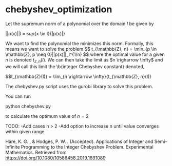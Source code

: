 # chebyshev_optimization

Let the supremum norm of a polynomial over the domain $I$ be given by 

||p(x)||_I = sup_{x \in I}{|p(x)|}

We want to find the polynomial the minimizes this norm. Formally, this means we want to solve the problem
$$
t_{\mathbb{Z}, n} = \min_{p \in \mathbb{Z}, p \neq 0\}||p(x)||_I^{1/n}
$$
where the optimal value for a given $n$ is denoted $t_{\mathbb{Z}, n}(I)$. 
We can then take the limit as $n \righarrow \infty$ and we will call this limit the \b{integer Chebyshev constant} denoted,

$$t_{\mathbb{Z}(I)} = \lim_{n \rightarrow \infty}{t_{\mathbb{Z}, n}(I)}

The chebyshev.py script uses the gurobi library to solve this problem. 

You can run 

python chebyshev.py

to calculate the optimum value of $n = 2$

TODO:
-Add cases n > 2
-Add option to increase n until value converges within given range

Hare, K. G. , & Hodges, P. W. . (Accepted). Applications of Integer and Semi-Infinite Programming to the Integer Chebyshev Problem. Experimental Mathematics. Retrieved from https://doi.org/10.1080/10586458.2019.1691089